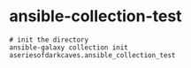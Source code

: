 # ansible-collection-test
```
# init the directory
ansible-galaxy collection init aseriesofdarkcaves.ansible_collection_test
```